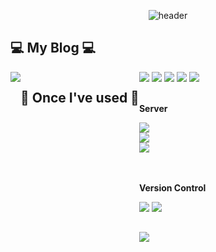 <div align="center">

![header](https://capsule-render.vercel.app/api?type=soft&color=timeGradient&height=150&section=header&text=Welcome%20to%20thdwlgus's%20GitHub🙌&animation=twinkling&fontSize=40)

<div align="left">

## 💻 My Blog 💻
<div style="display:flex; flex-direction:row;">
  <a href="https://thdwlgus.tistory.com">
    <img src="https://img.shields.io/badge/Tistory-000000?style=for-the-badge&logo=tistory&logoColor=white&link=https://thdwlgus.tistory.com"/>
  </a>

  <br/>
  <br/>
  
## 🔨 Once I've used 🔨
<div style="display:flex; flex-direction:column; align-items:flex-start;">
  <div>
    <img src="https://img.shields.io/badge/HTML-E34F26?style=for-the-badge&logo=html5&logoColor=white">
    <img src="https://img.shields.io/badge/CSS-1572B6?style=for-the-badge&logo=css3&logoColor=white">
    <img src="https://img.shields.io/badge/JS-F7DF1E?style=for-the-badge&logo=javascript&logoColor=white">
    <img src="https://img.shields.io/badge/Python-3776AB?style=for-the-badge&logo=python&logoColor=white">
    <img src="https://img.shields.io/badge/C-A8B9CC?style=for-the-badge&logo=c&logoColor=white">
  </div>

  <br/>

  <p><strong><b>Server</b></strong></p>
    <img src="https://img.shields.io/badge/Linux-CC624?style=for-the-badge&logo=Linux&logoColor=white">
    <img src="https://img.shields.io/badge/VSCode-007ACC?style=for-the-badge&logo=visualstudiocode&logoColor=white">
    <img src="https://img.shields.io/badge/VS-5C2D91?style=for-the-badge&logo=visualstudio&logoColor=white">

  <br/>
  <br/>

  <p><strong><b>Version Control</b></strong></p>
  <div>
      <img src="https://img.shields.io/badge/Git-F05032?style=for-the-badge&logo=git&logoColor=white">
      <img src="https://img.shields.io/badge/GitHub-181717?style=for-the-badge&logo=github&logoColor=white">
  </div>

  -------
  <div align="center">
  <img src="https://github-readme-stats.vercel.app/api/top-langs/?username=thdwlgus&layout=compact">


